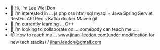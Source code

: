 - 👋 Hi, I’m Lee Wei Don
- 👀 I’m interested in ... js php css html sql mysql + Java Spring Servlet RestFul API Redis Kafka docker Maven git 
- 🌱 I’m currently learning ... C++
- 💞️ I’m looking to collaborate on ... somebody can teach me .....
- 📫 How to reach me ... www.jinan-leedon.com(under modification for new tech stacks) / jinan.leedon@gmail.com

<!---
WEIDON-LEE/WEIDON-LEE is a ✨ special ✨ repository because its `README.md` (this file) appears on your GitHub profile.
You can click the Preview link to take a look at your changes.
--->
